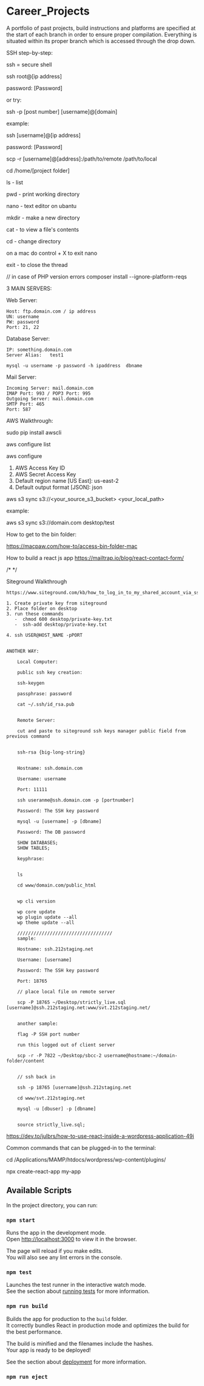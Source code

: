 # Career_Projects
A portfolio of past projects, build instructions and platforms are specified at the start of each branch in order to ensure proper compilation.  Everything is situated within its proper branch which is accessed through the drop down.


SSH step-by-step:

ssh = secure shell

ssh root@[ip address]

password: [Password]


or try:

ssh -p [post number] [username]@[domain]

example:

ssh [username]@[ip address]

password: [Password]


scp -r [username]@[address]:/path/to/remote /path/to/local


cd /home/[project folder]

ls - list

pwd - print working directory

nano - text editor on ubantu



mkdir -  make a new directory

cat - to view a file's contents

cd - change directory

on a mac do control + X to exit nano

exit - to close the thread

// in case of PHP version errors
composer install --ignore-platform-reqs 


3 MAIN SERVERS:

Web Server:

    Host: ftp.domain.com / ip address
    UN: username
    PW: password
    Port: 21, 22
    
Database Server:

    IP:	something.domain.com
    Server Alias:	test1 
   
    mysql -u username -p password -h ipaddress  dbname

Mail Server:

    Incoming Server: mail.domain.com
    IMAP Port: 993 / POP3 Port: 995
    Outgoing Server: mail.domain.com
    SMTP Port: 465
    Port: 587


AWS Walkthrough:

sudo pip install awscli

aws configure list

aws configure

1. AWS Access Key ID
2. AWS Secret Access Key 
3. Default region name [US East]: us-east-2
4. Default output format [JSON]: json

aws s3 sync s3://<your_source_s3_bucket> <your_local_path>

example: 

aws s3 sync s3://domain.com desktop/test


How to get to the bin folder:

https://macpaw.com/how-to/access-bin-folder-mac

How to build a react js app
https://mailtrap.io/blog/react-contact-form/

/*   */


Siteground Walkthrough

    https://www.siteground.com/kb/how_to_log_in_to_my_shared_account_via_ssh_in_mac_os/
    
    1. Create private key from siteground
    2. Place folder on desktop
    3. run these commands
       -  chmod 600 desktop/private-key.txt
       -  ssh-add desktop/private-key.txt    

    4. ssh USER@HOST_NAME -pPORT
  

    ANOTHER WAY:

        Local Computer:

        public ssh key creation:

        ssh-keygen

        passphrase: password

        cat ~/.ssh/id_rsa.pub


        Remote Server:

        cut and paste to siteground ssh keys manager public field from previous command


        ssh-rsa {big-long-string}


        Hostname: ssh.domain.com

        Username: username

        Port: 11111

        ssh useranme@ssh.domain.com -p [portnumber]
        
        Password: The SSH key password
        
        mysql -u [username] -p [dbname]
        
        Password: The DB password
        
        SHOW DATABASES;
        SHOW TABLES;
       
        keyphrase:


        ls

        cd www/domain.com/public_html


        wp cli version

        wp core update
        wp plugin update --all
        wp theme update --all

        ///////////////////////////////////
        sample:
        
        Hostname: ssh.212staging.net
        
        Username: [username]
        
        Password: The SSH key password
        
        Port: 18765
        
        // place local file on remote server
        
        scp -P 18765 ~/Desktop/strictly_live.sql [username]@ssh.212staging.net:www/svt.212staging.net/


        another sample:
        
        flag -P SSH port number 

        run this logged out of client server 

        scp -r -P 7822 ~/Desktop/sbcc-2 username@hostname:~/domain-folder/content
        
        
        // ssh back in 
        
        ssh -p 18765 [username]@ssh.212staging.net
        
        cd www/svt.212staging.net
        
        mysql -u [dbuser] -p [dbname]
        
        
        source strictly_live.sql;



https://dev.to/julbrs/how-to-use-react-inside-a-wordpress-application-49i

Common commands that can be plugged-in to the terminal:

cd /Applications/MAMP/htdocs/wordpress/wp-content/plugins/

npx create-react-app my-app

## Available Scripts

In the project directory, you can run:

### `npm start`

Runs the app in the development mode.\
Open [http://localhost:3000](http://localhost:3000) to view it in the browser.

The page will reload if you make edits.\
You will also see any lint errors in the console.

### `npm test`

Launches the test runner in the interactive watch mode.\
See the section about [running tests](https://facebook.github.io/create-react-app/docs/running-tests) for more information.

### `npm run build`

Builds the app for production to the `build` folder.\
It correctly bundles React in production mode and optimizes the build for the best performance.

The build is minified and the filenames include the hashes.\
Your app is ready to be deployed!

See the section about [deployment](https://facebook.github.io/create-react-app/docs/deployment) for more information.

### `npm run eject`
